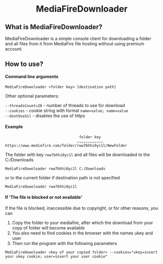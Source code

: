 <div align="center">
  <h1>MediaFireDownloader</h1>
</div>

## What is MediaFireDownloader?
MediaFireDownloader is a simple console client for downloading a folder and all files from it from MediaFire file hosting without using premium account.

## How to use?

#### Command line arguments
```
MediaFireDownloader <folder key> [destination path]
```

Other optional parameters:

`--threadsCount=20` - number of threads to use for download<br>
`--сookies` - cookie string with format `name=value; name=value`<br>
`--dontUseSsl` - disables the use of https<br>

<!--DontShowOnWebsite #begin-->
#### Example
```
                                  folder key
                                 ⌄⌄⌄⌄⌄⌄⌄⌄⌄⌄⌄⌄
https://www.mediafire.com/folder/rww7bhhi0yc1l/NewFolder
```
The folder with key `rww7bhhi0yc1l` and all files will be downloaded to the C:/Downloads
```
MediaFireDownloader rww7bhhi0yc1l C:/Downloads
```
or to the current folder if destination path is not specified
```
MediaFireDownloader rww7bhhi0yc1l
```

#### If 'The file is blocked or not available'

If the file is blocked, inaccessible due to copyright, or for other reasons, you can
1) Copy the folder to your mediafire, after which the download from your copy of folder will become available
2) You also need to find cookies in the browser with the names ukey and user
3) Then run the program with the following parameters

```
MediaFireDownloader <key of your copied folder> --cookies="ukey=insert your ukey cookie; user=insert your user cookie"
```

<!--DontShowOnWebsite #end-->
